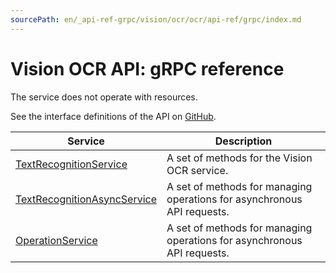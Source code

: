 ```yaml
---
sourcePath: en/_api-ref-grpc/vision/ocr/ocr/api-ref/grpc/index.md
---
```

# Vision OCR API: gRPC reference
The service does not operate with resources.

See the interface definitions of the API on [GitHub](https://github.com/yandex-cloud/cloudapi).

Service | Description
--- | ---
[TextRecognitionService](./ocr_service.md) | A set of methods for the Vision OCR service.
[TextRecognitionAsyncService](./TextRecognitionAsyncService.md) | A set of methods for managing operations for asynchronous API requests.
[OperationService](./operation_service.md) | A set of methods for managing operations for asynchronous API requests.
